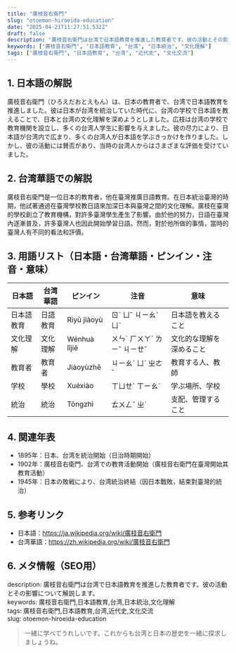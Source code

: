 ```yaml
---
title: "廣枝音右衛門"
slug: "otoemon-hiroeida-education"
date: "2025-04-21T11:27:51.532Z"
draft: false
description: "廣枝音右衛門は台湾で日本語教育を推進した教育者です。彼の活動とその影響について解説します。"
keywords: ["廣枝音右衛門", "日本語教育", "台湾", "日本統治", "文化理解"]
tags: ["廣枝音右衛門", "日本語教育", "台湾", "近代史", "文化交流"]
---
```


## 1. 日本語の解説  
廣枝音右衛門（ひろえだおとえもん）は、日本の教育者で、台湾で日本語教育を推進しました。彼は日本が台湾を統治していた時代に、台湾の学校で日本語を教えることで、日本と台湾の文化理解を深めようとしました。広枝は台湾の学校で教育機関を設立し、多くの台湾人学生に影響を与えました。彼の尽力により、日本語が台湾内で広まり、多くの台湾人が日本語を学ぶきっかけを作りました。しかし、彼の活動には賛否があり、当時の台湾人からはさまざまな評価を受けていました。

## 2. 台湾華語での解説  
廣枝音右衛門是一位日本的教育者，他在臺灣推廣日語教育。在日本統治臺灣的時期，他試著通過在臺灣學校教日語來加深日本與臺灣之間的文化理解。廣枝在臺灣的學校創立了教育機構，對許多臺灣學生產生了影響。由於他的努力，日語在臺灣內逐漸普及，許多臺灣人也因此開始學習日語。然而，對於他所做的事情，當時的臺灣人有不同的看法和評價。

## 3. 用語リスト（日本語・台湾華語・ピンイン・注音・意味）  
| 日本語       | 台湾華語   | ピンイン     | 注音                | 意味                       |
|--------------|------------|--------------|---------------------|----------------------------|
| 日本語教育   | 日語教育   | Rìyǔ jiàoyù  | ㄖˋ ㄩˇ ㄐㄧㄠˋ ㄩˋ | 日本語を教えること          |
| 文化理解     | 文化理解   | Wénhuà lǐjiě | ㄨㄣˊ ㄏㄨㄚˋ ㄌㄧˇ ㄐㄧㄝˇ | 文化的な理解を深めること    |
| 教育者       | 教育者     | Jiàoyùzhě    | ㄐㄧㄠˋ ㄩˋ ㄓㄜˇ     | 教育する人、教師           |
| 学校         | 學校       | Xuéxiào      | ㄒㄩㄝˊ ㄒㄧㄠˋ          | 学ぶ場所、学校             |
| 統治         | 統治       | Tǒngzhì      | ㄊㄨㄥˇ ㄓˋ           | 支配、管理すること        |

## 4. 関連年表  
- 1895年：日本、台湾を統治開始（日治時期開始）  
- 1902年：廣枝音右衛門、台湾での教育活動開始（廣枝音右衛門在臺灣開始其教育活動）  
- 1945年：日本の敗戦により、台湾統治終結（因日本戰敗，結束對臺灣的統治）

## 5. 参考リンク  
- 日本語：https://ja.wikipedia.org/wiki/廣枝音右衛門  
- 台湾華語：https://zh.wikipedia.org/wiki/廣枝音右衛門

## 6. メタ情報（SEO用）  
description: 廣枝音右衛門は台湾で日本語教育を推進した教育者です。彼の活動とその影響について解説します。  
keywords: 廣枝音右衛門,日本語教育,台湾,日本統治,文化理解  
tags: 廣枝音右衛門,日本語教育,台湾,近代史,文化交流  
slug: otoemon-hiroeida-education

> 一緒に学べてうれしいです。これからも台湾と日本の歴史を一緒に探求しましょうね。